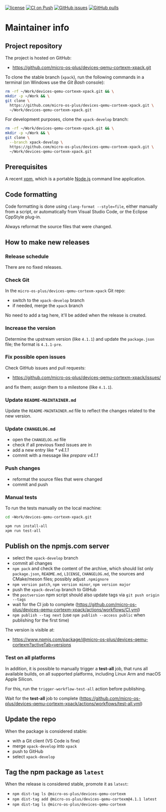 [![license](https://img.shields.io/github/license/micro-os-plus/devices-qemu-cortexm-xpack)](https://github.com/micro-os-plus/devices-qemu-cortexm-xpack/blob/xpack/LICENSE)
[![CI on Push](https://github.com/micro-os-plus/devices-qemu-cortexm-xpack/actions/workflows/CI.yml/badge.svg)](https://github.com/micro-os-plus/devices-qemu-cortexm-xpack/actions/workflows/CI.yml)
[![GitHub issues](https://img.shields.io/github/issues/micro-os-plus/devices-qemu-cortexm-xpack.svg)](https://github.com/micro-os-plus/devices-qemu-cortexm-xpack/issues/)
[![GitHub pulls](https://img.shields.io/github/issues-pr/micro-os-plus/devices-qemu-cortexm-xpack.svg)](https://github.com/micro-os-plus/devices-qemu-cortexm-xpack/pulls)

# Maintainer info

## Project repository

The project is hosted on GitHub:

- <https://github.com/micro-os-plus/devices-qemu-cortexm-xpack.git>

To clone the stable branch (`xpack`), run the following commands in a
terminal (on Windows use the _Git Bash_ console):

```sh
rm -rf ~/Work/devices-qemu-cortexm-xpack.git && \
mkdir -p ~/Work && \
git clone \
  https://github.com/micro-os-plus/devices-qemu-cortexm-xpack.git \
  ~/Work/devices-qemu-cortexm-xpack.git
```

For development purposes, clone the `xpack-develop` branch:

```sh
rm -rf ~/Work/devices-qemu-cortexm-xpack.git && \
mkdir -p ~/Work && \
git clone \
  --branch xpack-develop \
  https://github.com/micro-os-plus/devices-qemu-cortexm-xpack.git \
  ~/Work/devices-qemu-cortexm-xpack.git
```

## Prerequisites

A recent [xpm](https://xpack.github.io/xpm/), which is a portable
[Node.js](https://nodejs.org/) command line application.

## Code formatting

Code formatting is done using `clang-format --style=file`, either manually
from a script, or automatically from Visual Studio Code, or the Eclipse
CppStyle plug-in.

Always reformat the source files that were changed.

## How to make new releases

### Release schedule

There are no fixed releases.

### Check Git

In the `micro-os-plus/devices-qemu-cortexm-xpack` Git repo:

- switch to the `xpack-develop` branch
- if needed, merge the `xpack` branch

No need to add a tag here, it'll be added when the release is created.

### Increase the version

Determine the upstream version (like `4.1.1`) and update the `package.json`
file; the format is `4.1.1-pre`.

### Fix possible open issues

Check GitHub issues and pull requests:

- <https://github.com/micro-os-plus/devices-qemu-cortexm-xpack/issues/>

and fix them; assign them to a milestone (like `4.1.1`).

### Update `README-MAINTAINER.md`

Update the `README-MAINTAINER.md` file to reflect the changes
related to the new version.

### Update `CHANGELOG.md`

- open the `CHANGELOG.md` file
- check if all previous fixed issues are in
- add a new entry like _* v4.1.1_
- commit with a message like _prepare v4.1.1_

### Push changes

- reformat the source files that were changed
- commit and push

### Manual tests

To run the tests manually on the local machine:

```sh
cd ~Work/devices-qemu-cortexm-xpack.git

xpm run install-all
xpm run test-all
```

## Publish on the npmjs.com server

- select the `xpack-develop` branch
- commit all changes
- `npm pack` and check the content of the archive, which should list
  only `package.json`, `README.md`, `LICENSE`, `CHANGELOG.md`,
  the sources and CMake/meson files;
  possibly adjust `.npmignore`
- `npm version patch`, `npm version minor`, `npm version major`
- push the `xpack-develop` branch to GitHub
- the `postversion` npm script should also update tags via `git push origin --tags`
- wait for the CI job to complete
  (<https://github.com/micro-os-plus/devices-qemu-cortexm-xpack/actions/workflows/CI.yml>)
- `npm publish --tag next` (use `npm publish --access public` when
  publishing for the first time)

The version is visible at:

- <https://www.npmjs.com/package/@micro-os-plus/devices-qemu-cortexm?activeTab=versions>

### Test on all platforms

In addition, it is possible to manually trigger a **test-all** job, that
runs all available builds, on all supported platforms, including Linux Arm
and macOS Apple Silicon.

For this, run the `trigger-workflow-test-all` action before publishing.

Wait for the **test-all** job to complete
  (<https://github.com/micro-os-plus/devices-qemu-cortexm-xpack/actions/workflows/test-all.yml>)

## Update the repo

When the package is considered stable:

- with a Git client (VS Code is fine)
- merge `xpack-develop` into `xpack`
- push to GitHub
- select `xpack-develop`

## Tag the npm package as `latest`

When the release is considered stable, promote it as `latest`:

- `npm dist-tag ls @micro-os-plus/devices-qemu-cortexm`
- `npm dist-tag add @micro-os-plus/devices-qemu-cortexm@4.1.1 latest`
- `npm dist-tag ls @micro-os-plus/devices-qemu-cortexm`
